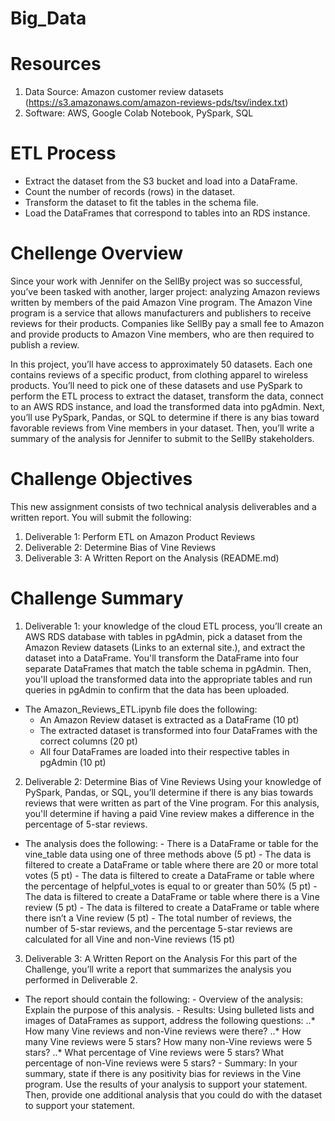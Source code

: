 # Big_Data

# Resources
1. Data Source: Amazon customer review datasets (https://s3.amazonaws.com/amazon-reviews-pds/tsv/index.txt)
2. Software: AWS, Google Colab Notebook, PySpark, SQL

# ETL Process
- Extract the dataset from the S3 bucket and load into a DataFrame.
- Count the number of records (rows) in the dataset.
- Transform the dataset to fit the tables in the schema file.
- Load the DataFrames that correspond to tables into an RDS instance.

# Chellenge Overview
Since your work with Jennifer on the SellBy project was so successful, you’ve been tasked with another, larger project: analyzing Amazon reviews written by members of the paid Amazon Vine program. The Amazon Vine program is a service that allows manufacturers and publishers to receive reviews for their products. Companies like SellBy pay a small fee to Amazon and provide products to Amazon Vine members, who are then required to publish a review.

In this project, you’ll have access to approximately 50 datasets. Each one contains reviews of a specific product, from clothing apparel to wireless products. You’ll need to pick one of these datasets and use PySpark to perform the ETL process to extract the dataset, transform the data, connect to an AWS RDS instance, and load the transformed data into pgAdmin. Next, you’ll use PySpark, Pandas, or SQL to determine if there is any bias toward favorable reviews from Vine members in your dataset. Then, you’ll write a summary of the analysis for Jennifer to submit to the SellBy stakeholders.

# Challenge Objectives
This new assignment consists of two technical analysis deliverables and a written report. You will submit the following:

1. Deliverable 1: Perform ETL on Amazon Product Reviews
2. Deliverable 2: Determine Bias of Vine Reviews
3. Deliverable 3: A Written Report on the Analysis (README.md)

# Challenge Summary

1. Deliverable 1:
your knowledge of the cloud ETL process, you’ll create an AWS RDS database with tables in pgAdmin, pick a dataset from the Amazon Review datasets (Links to an external site.), and extract the dataset into a DataFrame. You'll transform the DataFrame into four separate DataFrames that match the table schema in pgAdmin. Then, you'll upload the transformed data into the appropriate tables and run queries in pgAdmin to confirm that the data has been uploaded.

- The Amazon_Reviews_ETL.ipynb file does the following:
    - An Amazon Review dataset is extracted as a DataFrame (10 pt)
    - The extracted dataset is transformed into four DataFrames with the correct columns (20 pt)
    - All four DataFrames are loaded into their respective tables in pgAdmin (10 pt)

2. Deliverable 2: Determine Bias of Vine Reviews
Using your knowledge of PySpark, Pandas, or SQL, you’ll determine if there is any bias towards reviews that were written as part of the Vine program. For this analysis, you'll determine if having a paid Vine review makes a difference in the percentage of 5-star reviews.

- The analysis does the following:
        - There is a DataFrame or table for the vine_table data using one of three methods above (5 pt)
        - The data is filtered to create a DataFrame or table where there are 20 or more total votes (5 pt)
        - The data is filtered to create a DataFrame or table where the percentage of helpful_votes is equal to or greater than 50% (5 pt)
        - The data is filtered to create a DataFrame or table where there is a Vine review (5 pt)
        - The data is filtered to create a DataFrame or table where there isn’t a Vine review (5 pt)
        - The total number of reviews, the number of 5-star reviews, and the percentage 5-star reviews are calculated for all Vine and non-Vine reviews (15 pt)

3. Deliverable 3: A Written Report on the Analysis
For this part of the Challenge, you’ll write a report that summarizes the analysis you performed in Deliverable 2.

- The report should contain the following:
        - Overview of the analysis: Explain the purpose of this analysis.
        - Results: Using bulleted lists and images of DataFrames as support, address the following questions:
            ..* How many Vine reviews and non-Vine reviews were there?
            ..* How many Vine reviews were 5 stars? How many non-Vine reviews were 5 stars?
            ..* What percentage of Vine reviews were 5 stars? What percentage of non-Vine reviews were 5 stars?
        - Summary: In your summary, state if there is any positivity bias for reviews in the Vine program. Use the results of your analysis to support your statement. Then, provide one additional analysis that you could do with the dataset to support your statement.
        
        
